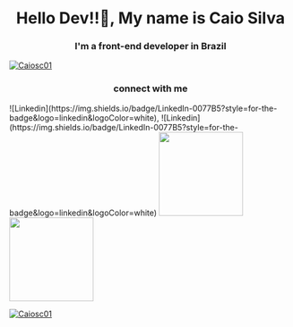 

<h1 align="center">Hello Dev!!👋, My name is Caio Silva</h1>
<h3 align="center">I'm a front-end developer in Brazil</h3>

<p align="left"> <a href="https://github.com/ryo-ma/github-profile-trophy"><img src="https://github-profile-trophy.vercel.app/?username=Caiosc01" alt= "Caiosc01" /></a> </p>

<h3 align="center">connect with me</h3>
![Linkedin](https://img.shields.io/badge/LinkedIn-0077B5?style=for-the-badge&logo=linkedin&logoColor=white),
![Linkedin](https://img.shields.io/badge/LinkedIn-0077B5?style=for-the-badge&logo=linkedin&logoColor=white)



<a href="https://github.com/CaioSC01">
<img height="150em" src="https://github-readme-stats.vercel.app/api/top-langs/?username=CaioSC01&layout=compact&langs_count=7&theme=vision-friendly-dark"/>
<img height="150em" src="https://github-readme-stats.vercel.app/api?username=CaioSC01&show_icons=true&theme=vision-friendly-dark&include_all_commits=true&count_private=true"/>
</div>
<p><img align="center" src="https://github-readme-streak-stats.herokuapp.com/?user=Caiosc01&" alt="Caiosc01" /></p>

 


  
